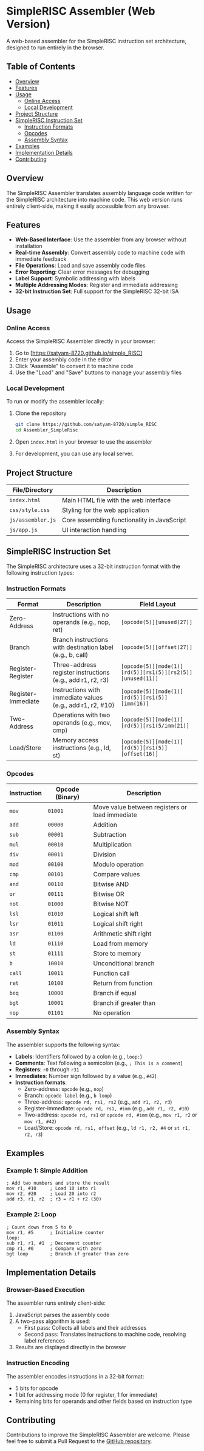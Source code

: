 # SimpleRISC Assembler (Web Version)

A web-based assembler for the SimpleRISC instruction set architecture, designed to run entirely in the browser.

## Table of Contents

- [Overview](#overview)
- [Features](#features)
- [Usage](#usage)
  - [Online Access](#online-access)
  - [Local Development](#local-development)
- [Project Structure](#project-structure)
- [SimpleRISC Instruction Set](#simplerisc-instruction-set)
  - [Instruction Formats](#instruction-formats)
  - [Opcodes](#opcodes)
  - [Assembly Syntax](#assembly-syntax)
- [Examples](#examples)
- [Implementation Details](#implementation-details)
- [Contributing](#contributing)

## Overview

The SimpleRISC Assembler translates assembly language code written for the SimpleRISC architecture into machine code. This web version runs entirely client-side, making it easily accessible from any browser.

## Features

- **Web-Based Interface**: Use the assembler from any browser without installation
- **Real-time Assembly**: Convert assembly code to machine code with immediate feedback
- **File Operations**: Load and save assembly code files
- **Error Reporting**: Clear error messages for debugging
- **Label Support**: Symbolic addressing with labels
- **Multiple Addressing Modes**: Register and immediate addressing
- **32-bit Instruction Set**: Full support for the SimpleRISC 32-bit ISA

## Usage

### Online Access

Access the SimpleRISC Assembler directly in your browser:

1. Go to [https://satyam-8720.github.io/simple_RISC]
2. Enter your assembly code in the editor
3. Click "Assemble" to convert it to machine code
4. Use the "Load" and "Save" buttons to manage your assembly files

### Local Development

To run or modify the assembler locally:

1. Clone the repository

   ```bash
   git clone https://github.com/satyam-8720/simple_RISC
   cd Assembler_SimpleRisc
   ```

2. Open `index.html` in your browser to use the assembler

3. For development, you can use any local server.

## Project Structure

| File/Directory    | Description                                 |
| ----------------- | ------------------------------------------- |
| `index.html`      | Main HTML file with the web interface       |
| `css/style.css`   | Styling for the web application             |
| `js/assembler.js` | Core assembling functionality in JavaScript |
| `js/app.js`       | UI interaction handling                     |

## SimpleRISC Instruction Set

The SimpleRISC architecture uses a 32-bit instruction format with the following instruction types:

### Instruction Formats

| Format             | Description                                                | Field Layout                                              |
| ------------------ | ---------------------------------------------------------- | --------------------------------------------------------- |
| Zero-Address       | Instructions with no operands (e.g., nop, ret)             | `[opcode(5)][unused(27)]`                                 |
| Branch             | Branch instructions with destination label (e.g., b, call) | `[opcode(5)][offset(27)]`                                 |
| Register-Register  | Three-address register instructions (e.g., add r1, r2, r3) | `[opcode(5)][mode(1)][rd(5)][rs1(5)][rs2(5)][unused(11)]` |
| Register-Immediate | Instructions with immediate values (e.g., add r1, r2, #10) | `[opcode(5)][mode(1)][rd(5)][rs1(5)][imm(16)]`            |
| Two-Address        | Operations with two operands (e.g., mov, cmp)              | `[opcode(5)][mode(1)][rd(5)][rs1(5/imm(21)]`              |
| Load/Store         | Memory access instructions (e.g., ld, st)                  | `[opcode(5)][mode(1)][rd(5)][rs1(5)][offset(16)]`         |

### Opcodes

| Instruction | Opcode (Binary) | Description                                    |
| ----------- | --------------- | ---------------------------------------------- |
| `mov`       | `01001`         | Move value between registers or load immediate |
| `add`       | `00000`         | Addition                                       |
| `sub`       | `00001`         | Subtraction                                    |
| `mul`       | `00010`         | Multiplication                                 |
| `div`       | `00011`         | Division                                       |
| `mod`       | `00100`         | Modulo operation                               |
| `cmp`       | `00101`         | Compare values                                 |
| `and`       | `00110`         | Bitwise AND                                    |
| `or`        | `00111`         | Bitwise OR                                     |
| `not`       | `01000`         | Bitwise NOT                                    |
| `lsl`       | `01010`         | Logical shift left                             |
| `lsr`       | `01011`         | Logical shift right                            |
| `asr`       | `01100`         | Arithmetic shift right                         |
| `ld`        | `01110`         | Load from memory                               |
| `st`        | `01111`         | Store to memory                                |
| `b`         | `10010`         | Unconditional branch                           |
| `call`      | `10011`         | Function call                                  |
| `ret`       | `10100`         | Return from function                           |
| `beq`       | `10000`         | Branch if equal                                |
| `bgt`       | `10001`         | Branch if greater than                         |
| `nop`       | `01101`         | No operation                                   |

### Assembly Syntax

The assembler supports the following syntax:

- **Labels**: Identifiers followed by a colon (e.g., `loop:`)
- **Comments**: Text following a semicolon (e.g., `; This is a comment`)
- **Registers**: `r0` through `r31`
- **Immediates**: Number sign followed by a value (e.g., `#42`)
- **Instruction formats**:
  - Zero-address: `opcode` (e.g., `nop`)
  - Branch: `opcode label` (e.g., `b loop`)
  - Three-address: `opcode rd, rs1, rs2` (e.g., `add r1, r2, r3`)
  - Register-immediate: `opcode rd, rs1, #imm` (e.g., `add r1, r2, #10`)
  - Two-address: `opcode rd, rs1` or `opcode rd, #imm` (e.g., `mov r1, r2` or `mov r1, #42`)
  - Load/Store: `opcode rd, rs1, offset` (e.g., `ld r1, r2, #4` or `st r1, r2, r3`)

## Examples

### Example 1: Simple Addition

```assembly
; Add two numbers and store the result
mov r1, #10     ; Load 10 into r1
mov r2, #20     ; Load 20 into r2
add r3, r1, r2  ; r3 = r1 + r2 (30)
```

### Example 2: Loop

```assembly
; Count down from 5 to 0
mov r1, #5      ; Initialize counter
loop:
sub r1, r1, #1  ; Decrement counter
cmp r1, #0      ; Compare with zero
bgt loop        ; Branch if greater than zero
```

## Implementation Details

### Browser-Based Execution

The assembler runs entirely client-side:

1. JavaScript parses the assembly code
2. A two-pass algorithm is used:
   - First pass: Collects all labels and their addresses
   - Second pass: Translates instructions to machine code, resolving label references
3. Results are displayed directly in the browser

### Instruction Encoding

The assembler encodes instructions in a 32-bit format:

- 5 bits for opcode
- 1 bit for addressing mode (0 for register, 1 for immediate)
- Remaining bits for operands and other fields based on instruction type

## Contributing

Contributions to improve the SimpleRISC Assembler are welcome. Please feel free to submit a Pull Request to the [GitHub repository](https://github.com/yourusername/Assembler_SimpleRisc).
